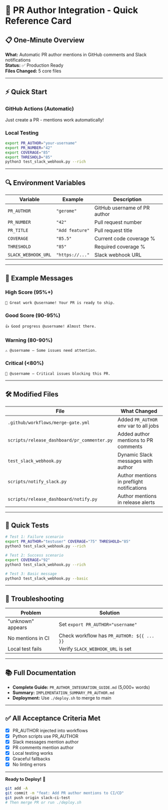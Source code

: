 # 🚀 PR Author Integration - Quick Reference Card

## 📋 One-Minute Overview

**What:** Automatic PR author mentions in GitHub comments and Slack notifications  
**Status:** ✅ Production Ready  
**Files Changed:** 5 core files

---

## ⚡ Quick Start

### **GitHub Actions (Automatic)**
Just create a PR - mentions work automatically!

### **Local Testing**
```bash
export PR_AUTHOR="your-username"
export PR_NUMBER="42"
export COVERAGE="85"
export THRESHOLD="85"
python3 test_slack_webhook.py --rich
```

---

## 🔍 Environment Variables

| Variable | Example | Description |
|----------|---------|-------------|
| `PR_AUTHOR` | `"gerome"` | GitHub username of PR author |
| `PR_NUMBER` | `"42"` | Pull request number |
| `PR_TITLE` | `"Add feature"` | Pull request title |
| `COVERAGE` | `"85.5"` | Current code coverage % |
| `THRESHOLD` | `"85"` | Required coverage % |
| `SLACK_WEBHOOK_URL` | `"https://..."` | Slack webhook URL |

---

## 📝 Example Messages

### **High Score (95%+)**
```
🎉 Great work @username! Your PR is ready to ship.
```

### **Good Score (90-95%)**
```
👍 Good progress @username! Almost there.
```

### **Warning (80-90%)**
```
⚠️ @username — Some issues need attention.
```

### **Critical (<80%)**
```
🚨 @username — Critical issues blocking this PR.
```

---

## 🛠️ Modified Files

| File | What Changed |
|------|--------------|
| `.github/workflows/merge-gate.yml` | Added `PR_AUTHOR` env var to all jobs |
| `scripts/release_dashboard/pr_commenter.py` | Added author mentions to PR comments |
| `test_slack_webhook.py` | Dynamic Slack messages with author |
| `scripts/notify_slack.py` | Author mentions in preflight notifications |
| `scripts/release_dashboard/notify.py` | Author mentions in release alerts |

---

## 🧪 Quick Tests

```bash
# Test 1: Failure scenario
export PR_AUTHOR="testuser" COVERAGE="75" THRESHOLD="85"
python3 test_slack_webhook.py --rich

# Test 2: Success scenario
export COVERAGE="92"
python3 test_slack_webhook.py --rich

# Test 3: Basic message
python3 test_slack_webhook.py --basic
```

---

## 🔧 Troubleshooting

| Problem | Solution |
|---------|----------|
| "unknown" appears | Set `export PR_AUTHOR="username"` |
| No mentions in CI | Check workflow has `PR_AUTHOR: ${{ ... }}` |
| Local test fails | Verify `SLACK_WEBHOOK_URL` is set |

---

## 📚 Full Documentation

- **Complete Guide:** `PR_AUTHOR_INTEGRATION_GUIDE.md` (5,000+ words)
- **Summary:** `IMPLEMENTATION_SUMMARY_PR_AUTHOR.md`
- **Deployment:** Use `./deploy.sh` to merge to main

---

## ✅ All Acceptance Criteria Met

- [x] PR_AUTHOR injected into workflows
- [x] Python scripts use PR_AUTHOR
- [x] Slack messages mention author
- [x] PR comments mention author
- [x] Local testing works
- [x] Graceful fallbacks
- [x] No linting errors

---

**Ready to Deploy!** 🚀

```bash
git add -A
git commit -m "feat: Add PR author mentions to CI/CD"
git push origin slack-ci-test
# Then merge PR or run ./deploy.sh
```



